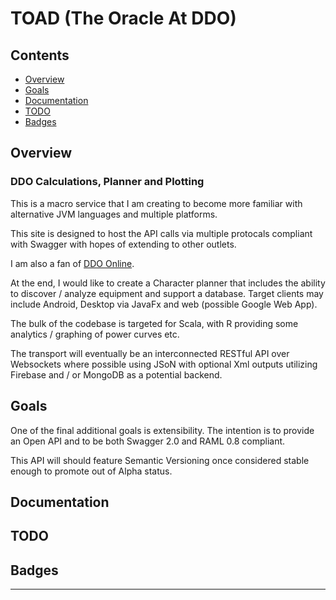 # TOAD (The Oracle At DDO)

<!-- START doctoc generated TOC please keep comment here to allow auto update -->
<!-- DON'T EDIT THIS SECTION, INSTEAD RE-RUN doctoc TO UPDATE -->

## Contents

-   [Overview](#overview)
-   [Goals](#goals)
-   [Documentation](#documentation)
-   [TODO](#todo)
-   [Badges](#badges)

<!-- END doctoc generated TOC please keep comment here to allow auto update -->

## Overview

### DDO Calculations, Planner and Plotting

This is a macro service that I am creating to become more familiar with alternative JVM languages and multiple platforms.

This site is designed to host the API calls via multiple protocals compliant with Swagger with hopes of extending to other outlets.

I am also a fan of [DDO Online](http://www.ddo.com).

At the end, I would like to create a Character planner that includes the ability to discover / analyze equipment and support a database. Target clients may include Android, Desktop via JavaFx and web (possible Google Web App).

The bulk of the codebase is targeted for Scala, with R providing some analytics / graphing of power curves etc.

The transport will eventually be an interconnected RESTful API over Websockets where possible using JSoN with optional Xml outputs utilizing Firebase and / or MongoDB as a potential backend.

## Goals

One of the final additional goals is extensibility. The intention is to provide an Open API and to be both Swagger 2.0 and RAML 0.8 compliant.

This API will should feature Semantic Versioning once considered stable enough to promote out of Alpha status.

## Documentation

## TODO

## Badges

---
